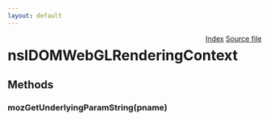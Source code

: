 ```yaml
---
layout: default
---
```

<div class='links' style='float:right'><a href="../index.html">Index</a>
<a href="http://dxr.mozilla.org/mozilla-central/source/dom/interfaces/canvas/nsIDOMWebGLRenderingContext.idl">Source file</a>
</div>

# nsIDOMWebGLRenderingContext #

## Methods ##

### mozGetUnderlyingParamString(pname) ###
